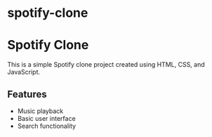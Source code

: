 # spotify-clone
# Spotify Clone

This is a simple Spotify clone project created using HTML, CSS, and JavaScript.

## Features

- Music playback
- Basic user interface
- Search functionality
